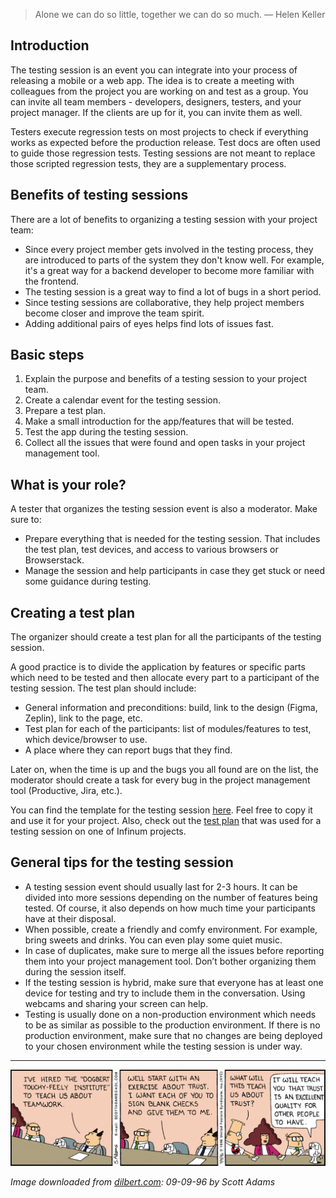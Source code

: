 > Alone we can do so little, together we can do so much. — Helen Keller


## Introduction

The testing session is an event you can integrate into your process of releasing a mobile or a web app. The idea is to create a meeting with colleagues from the project you are working on and test as a group. You can invite all team members - developers, designers, testers, and your project manager. If the clients are up for it, you can invite them as well.

Testers execute regression tests on most projects to check if everything works as expected before the production release. Test docs are often used to guide those regression tests. Testing sessions are not meant to replace those scripted regression tests, they are a supplementary process.


## Benefits of testing sessions

There are a lot of benefits to organizing a testing session with your project team:

- Since every project member gets involved in the testing process, they are introduced to parts of the system they don't know well. For example, it's a great way for a backend developer to become more familiar with the frontend.
- The testing session is a great way to find a lot of bugs in a short period.
- Since testing sessions are collaborative, they help project members become closer and improve the team spirit.
- Adding additional pairs of eyes helps find lots of issues fast.
    

## Basic steps

1.  Explain the purpose and benefits of a testing session to your project team.
2.  Create a calendar event for the testing session.
3.  Prepare a test plan.
4.  Make a small introduction for the app/features that will be tested.
5.  Test the app during the testing session.
6.  Collect all the issues that were found and open tasks in your project management tool.
    

## What is your role?

A tester that organizes the testing session event is also a moderator. Make sure to:

- Prepare everything that is needed for the testing session. That includes the test plan, test devices, and access to various browsers or Browserstack.
- Manage the session and help participants in case they get stuck or need some guidance during testing.
    

## Creating a test plan

The organizer should create a test plan for all the participants of the testing session.

A good practice is to divide the application by features or specific parts which need to be tested and then allocate every part to a participant of the testing session. The test plan should include:

- General information and preconditions: build, link to the design (Figma, Zeplin), link to the page, etc.
- Test plan for each of the participants: list of modules/features to test, which device/browser to use.
- A place where they can report bugs that they find.
    

Later on, when the time is up and the bugs you all found are on the list, the moderator should create a task for every bug in the project management tool (Productive, Jira, etc.).

You can find the template for the testing session [here](https://docs.google.com/spreadsheets/u/0/d/1-K0ruKggRnxOOEhLa_vrt8yjDWaxHQZO9QvCtuIlpPo/edit). Feel free to copy it and use it for your project. Also, check out the [test plan](https://docs.google.com/spreadsheets/d/1Z0IfHgVQ0js9DHLPDAzQZR4oHydfqQhPza5Hz-NQju4/edit?usp=sharing) that was used for a testing session on one of Infinum projects.

## General tips for the testing session

- A testing session event should usually last for 2-3 hours. It can be divided into more sessions depending on the number of features being tested. Of course, it also depends on how much time your participants have at their disposal.
- When possible, create a friendly and comfy environment. For example, bring sweets and drinks. You can even play some quiet music.
- In case of duplicates, make sure to merge all the issues before reporting them into your project management tool. Don’t bother organizing them during the session itself.    
- If the testing session is hybrid, make sure that everyone has at least one device for testing and try to include them in the conversation. Using webcams and sharing your screen can help.   
- Testing is usually done on a non-production environment which needs to be as similar as possible to the production environment. If there is no production environment, make sure that no changes are being deployed to your chosen environment while the testing session is under way.


---


![dilbert_testing_session_article](/img/dilbert_testing_session_article.gif)

*Image downloaded from [dilbert.com](https://dilbert.com/strip/1996-09-09): 09-09-96 by Scott Adams*